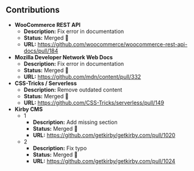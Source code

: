 ## Contributions

- **WooCommerce REST API**
  - **Description:** Fix error in documentation
  - **Status:** Merged 🎉
  - **URL:** https://github.com/woocommerce/woocommerce-rest-api-docs/pull/184
- **Mozilla Developer Network Web Docs**
  - **Description:** Fix error in documentation
  - **Status:** Merged 🎉
  - **URL:** https://github.com/mdn/content/pull/332
- **CSS-Tricks / Serverless**
  - **Description:** Remove outdated content
  - **Status:** Merged 🎉
  - **URL:** https://github.com/CSS-Tricks/serverless/pull/149
- **Kirby CMS**
  - 1
    - **Description:** Add missing section
    - **Status:** Merged 🎉
    - **URL:** https://github.com/getkirby/getkirby.com/pull/1020
  - 2
    - **Description:** Fix typo
    - **Status:** Merged 🎉
    - **URL:** https://github.com/getkirby/getkirby.com/pull/1024

